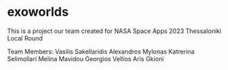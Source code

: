 # exoworlds
This is a project our team created for NASA Space Apps 2023 Thessaloniki Local Round

Team Members:
Vasilis Sakellaridis
Alexandros Mylonas
Katrerina Selimollari
Melina Mavidou
Georgios Vellios
Aris Gkioni
